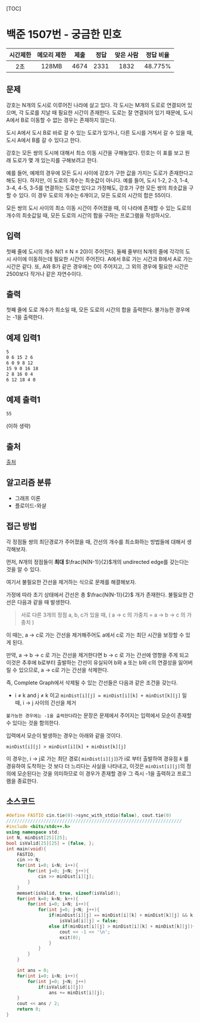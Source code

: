 [TOC]

# 백준 1507번 - 궁금한 민호

| 시간제한 | 메모리 제한 | 제출 | 정답 | 맞은 사람 | 정답 비율 |
| :------: | :---------: | :--: | :--: | :-------: | :-------: |
|   2초    |    128MB    | 4674 | 2331 |   1832    |  48.775%  |



## 문제

강호는 N개의 도시로 이루어진 나라에 살고 있다. 각 도시는 M개의 도로로 연결되어 있으며, 각 도로를 지날 때 필요한 시간이 존재한다. 도로는 잘 연결되어 있기 때문에, 도시 A에서 B로 이동할 수 없는 경우는 존재하지 않는다.

도시 A에서 도시 B로 바로 갈 수 있는 도로가 있거나, 다른 도시를 거쳐서 갈 수 있을 때, 도시 A에서 B를 갈 수 있다고 한다.

강호는 모든 쌍의 도시에 대해서 최소 이동 시간을 구해놓았다. 민호는 이 표를 보고 원래 도로가 몇 개 있는지를 구해보려고 한다.

예를 들어, 예제의 경우에 모든 도시 사이에 강호가 구한 값을 가지는 도로가 존재한다고 해도 된다. 하지만, 이 도로의 개수는 최솟값이 아니다. 예를 들어, 도시 1-2, 2-3, 1-4, 3-4, 4-5, 3-5를 연결하는 도로만 있다고 가정해도, 강호가 구한 모든 쌍의 최솟값을 구할 수 있다. 이 경우 도로의 개수는 6개이고, 모든 도로의 시간의 합은 55이다.

모든 쌍의 도시 사이의 최소 이동 시간이 주어졌을 때, 이 나라에 존재할 수 있는 도로의 개수의 최솟값일 때, 모든 도로의 시간의 합을 구하는 프로그램을 작성하시오.



## 입력

첫째 줄에 도시의 개수 N(1 ≤ N ≤ 20)이 주어진다. 둘째 줄부터 N개의 줄에 각각의 도시 사이에 이동하는데 필요한 시간이 주어진다. A에서 B로 가는 시간과 B에서 A로 가는 시간은 같다. 또, A와 B가 같은 경우에는 0이 주어지고, 그 외의 경우에 필요한 시간은 2500보다 작거나 같은 자연수이다.



## 출력

첫째 줄에 도로 개수가 최소일 때, 모든 도로의 시간의 합을 출력한다. 불가능한 경우에는 -1을 출력한다.

## 예제 입력1

``` html
5
0 6 15 2 6
6 0 9 8 12
15 9 0 16 18
2 8 16 0 4
6 12 18 4 0
```

## 예제 출력1

```html
55
```

(이하 생략)

## 출처

[출처](https://www.acmicpc.net/problem/1507)

## 알고리즘 분류

- 그래프 이론
- 플로이드-와샬

## 접근 방법

각 정점들 쌍의 최단경로가 주어졌을 때, 간선의 개수를 최소화하는 방법들에 대해서 생각해보자.

먼저, $N$개의 정점들이 **최대** $\frac{N(N-1)}{2}$개의 undirected edge를 갖는다는 것을 알 수 있다.

여기서 불필요한 간선을 제거하는 식으로 문제를 해결해보자.

가정에 따라 초기 상태에서 간선은 총  $\frac{N(N-1)}{2}$ 개가 존재한다. 불필요한 간선은 다음과 같을 때 발생한다. 

> 서로 다른 3개의 정점 a, b, c가 있을 때, ( a $\rightarrow$ c 의 가중치 = a $\rightarrow$ b $\rightarrow$ c 의 가중치 )

이 때는, a $\rightarrow$ c로 가는 간선을 제거해주어도 a에서 c로 가는 최단 시간을 보장할 수 있게 된다.

만약, a $\rightarrow$ b $\rightarrow$ c 로 가는 간선을 제거한다면 b $\rightarrow$ c 로 가는 간선에 영향을 주게 되고 이것은 추후에 b로부터 출발하는 간선이 유실되어 b와 a 또는 b와  c의 연결성을 잃어버릴 수 있으므로, a $\rightarrow$ c로 가는 간선을 삭제한다. 

즉, Complete Graph에서 삭제될 수 있는 간선들은 다음과 같은 조건을 갖는다.

- i $\neq$ k and j $\neq$ k 이고 `minDist[i][j] = minDist[i][k] + minDist[k][j]` 일 때, i $\rightarrow$ j 사이의 간선을 제거



`불가능한 경우에는 -1을 출력한다`라는 문장은 문제에서 주어지는 입력에서 모순이 존재할 수 있다는 것을 함의한다.

입력에서 모순이 발생하는 경우는 아래와 같을 것이다.

`minDist[i][j] > minDist[i][k] + minDist[k][j]` 

이 경우는, i $\rightarrow$ j로 가는 최단 경로( `minDist[i][j]`)가 i로 부터 출발하여 경유점 $k$ 를 경유하여 도착하는 것 보다 더 느리다는 사실을 나타내고, 이것은 `minDist[i][j]`의 정의에 모순된다는 것을 의미하므로 이 경우가 존재할 경우 그 즉시 -1을 출력하고 프로그램을 종료한다.



## 소스코드

```c++
#define FASTIO cin.tie(0)->sync_with_stdio(false), cout.tie(0)
//////////////////////////////////////////////////////////////////
#include <bits/stdc++.h>
using namespace std;
int N, minDist[25][25];
bool isValid[25][25] = {false, };
int main(void){
    FASTIO;
    cin >> N;
    for(int i=0; i<N; i++){
        for(int j=0; j<N; j++){
            cin >> minDist[i][j];
        }
    }
    memset(isValid, true, sizeof(isValid));
    for(int k=0; k<N; k++){
        for(int i=0; i<N; i++){
            for(int j=0; j<N; j++){
                if(minDist[i][j] == minDist[i][k] + minDist[k][j] && k != i && k != j)
                    isValid[i][j] = false;
                else if(minDist[i][j] > minDist[i][k] + minDist[k][j]){
                    cout << -1 << '\n';
                    exit(0);
                }
            }
        }
    }

    int ans = 0;
    for(int i=0; i<N; i++){
        for(int j=0; j<N; j++)
            if(isValid[i][j])
                ans += minDist[i][j];
    }
    cout << ans / 2;
    return 0;
}
```

